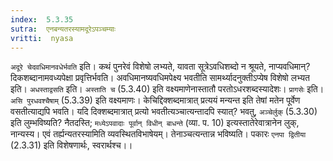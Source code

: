 ```yaml
---
index:  5.3.35
sutra:  एनबन्यतरस्यामदूरेऽपञ्चम्याः
vritti:  nyasa
---
```


`अदूरे चेदवधिमानवधेर्भवति` इति। कथं पुनरेवं विशेषो लभ्यते, यावता सूत्रेऽवधिशब्दो न श्रूयते, नाप्यवधिमान्? दिकशब्दानामवध्यपेक्षा प्रवृत्तिर्भवति। अवधिमानष्यवधिमपेक्ष्य भवतीति सामर्थ्यादनुक्तीऽप्येष विशेषो लभ्यत इति। `अधस्ताद्वसति` इति। `अस्ताति च` (5.3.40) इति वक्ष्यमाणेनास्तातौ परतोऽधरशब्दस्यादेशः।
`प्रागसेः` इति। `असि पुरधवश्चैषाम्` (5.3.39) इति वक्ष्यमाणः। केचिद्दिक्शब्दमात्रात् प्रत्ययं मन्यन्त इति तेषां मतेन पूर्वेण वसतीत्याद्यपि भवति। यदि दिक्शब्दमात्रात् प्रत्यो भवतीत्यञ्चात्यन्तादपि स्यात्? भवतु, `अञ्चेर्लुक्` (5.3.30) इति लुम्भविष्यति? नैतदस्ति; `मध्येऽपवादाः पूर्वान् विधीन् बाधन्ते` (व्या. प. 10) इत्यस्तातेरेवात्रानेन लुक्, नान्यस्य। एवं तर्ह्यन्यतरस्यामिति व्यवस्थितविभाषेयम्। तेनाञ्चत्यन्तान्न भविष्यति।
पकारः `एनपा द्वितीया` (2.3.31) इति विशेषणार्थः, स्वरार्थश्च।।

